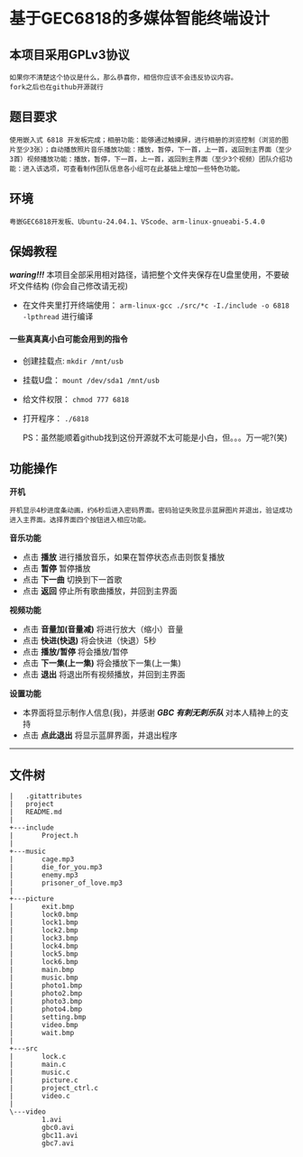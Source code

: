# 基于GEC6818的多媒体智能终端设计

## 本项目采用GPLv3协议
    如果你不清楚这个协议是什么，那么恭喜你，相信你应该不会违反协议内容。
    fork之后也在github开源就行

## 题目要求
    使用嵌入式 6818 开发板完成；相册功能：能够通过触摸屏，进行相册的浏览控制（浏览的图片至少3张）；自动播放照片音乐播放功能：播放，暂停，下一首，上一首，返回到主界面（至少3首）视频播放功能：播放，暂停，下一首，上一首，返回到主界面（至少3个视频）团队介绍功能：进入该选项，可查看制作团队信息各小组可在此基础上增加一些特色功能。 

## 环境
    粤嵌GEC6818开发板、Ubuntu-24.04.1、VScode、arm-linux-gnueabi-5.4.0

## 保姆教程
***waring!!!*** 本项目全部采用相对路径，请把整个文件夹保存在U盘里使用，不要破坏文件结构 (你会自己修改请无视)
* 在文件夹里打开终端使用： `arm-linux-gcc ./src/*c -I./include -o 6818 -lpthread` 进行编译

#### 一些真真真小白可能会用到的指令
* 创建挂载点: `mkdir /mnt/usb`
* 挂载U盘： `mount /dev/sda1 /mnt/usb`
* 给文件权限： `chmod 777 6818`
* 打开程序： `./6818`

    PS：虽然能顺着github找到这份开源就不太可能是小白，但。。。万一呢?(笑)
## 功能操作
**开机**

    开机显示4秒进度条动画，约6秒后进入密码界面。密码验证失败显示蓝屏图片并退出，验证成功进入主界面。选择界面四个按钮进入相应功能。

**音乐功能**

* 点击 **播放** 进行播放音乐，如果在暂停状态点击则恢复播放
* 点击 **暂停** 暂停播放
* 点击 **下一曲** 切换到下一首歌
* 点击 **返回** 停止所有歌曲播放，并回到主界面
     
**视频功能**

* 点击 **音量加(音量减)** 将进行放大（缩小）音量
* 点击 **快进(快退)** 将会快进（快退）5秒
* 点击 **播放/暂停** 将会播放/暂停
* 点击 **下一集(上一集)** 将会播放下一集(上一集)
* 点击 **退出** 将退出所有视频播放，并回到主界面

**设置功能**

* 本界面将显示制作人信息(我)，并感谢 ***GBC 有刺无刺乐队*** 对本人精神上的支持
* 点击 **点此退出** 将显示蓝屏界面，并退出程序

***

## 文件树
    |   .gitattributes
    |   project
    |   README.md
    |
    +---include
    |       Project.h
    |
    +---music
    |       cage.mp3
    |       die_for_you.mp3
    |       enemy.mp3
    |       prisoner_of_love.mp3
    |
    +---picture
    |       exit.bmp
    |       lock0.bmp
    |       lock1.bmp
    |       lock2.bmp
    |       lock3.bmp
    |       lock4.bmp
    |       lock5.bmp
    |       lock6.bmp
    |       main.bmp
    |       music.bmp
    |       photo1.bmp
    |       photo2.bmp
    |       photo3.bmp
    |       photo4.bmp
    |       setting.bmp
    |       video.bmp
    |       wait.bmp
    |
    +---src
    |       lock.c
    |       main.c
    |       music.c
    |       picture.c
    |       project_ctrl.c
    |       video.c
    |
    \---video
            1.avi
            gbc0.avi
            gbc11.avi
            gbc7.avi